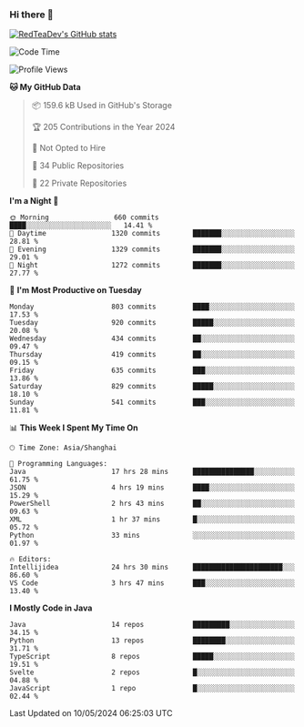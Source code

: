 ### Hi there 👋

<!--
**RedTeaDev/RedTeaDev** is a ✨ _special_ ✨ repository because its `README.md` (this file) appears on your GitHub profile.

Here are some ideas to get you started:

- 🔭 I’m currently working on ...
- 🌱 I’m currently learning ...
- 👯 I’m looking to collaborate on ...
- 🤔 I’m looking for help with ...
- 💬 Ask me about ...
- 📫 How to reach me: ...
- 😄 Pronouns: ...
- ⚡ Fun fact: ...
-->

<!--
[![wakatime](https://wakatime.com/badge/user/6b101ed0-04c0-4490-9283-eb61f2efff96.svg)](https://wakatime.com/@6b101ed0-04c0-4490-9283-eb61f2efff96)
!-->

[![RedTeaDev's GitHub stats](https://github-readme-stats.vercel.app/api?username=RedTeaDev)](https://github.com/anuraghazra/github-readme-stats)
<!--
[![willianrod's wakatime stats](https://github-readme-stats.vercel.app/api/wakatime?username=RedTeaDev)](https://github.com/anuraghazra/github-readme-stats)
!-->
<!--START_SECTION:waka-->
![Code Time](http://img.shields.io/badge/Code%20Time-2%2C239%20hrs%2015%20mins-blue)

![Profile Views](http://img.shields.io/badge/Profile%20Views-3-blue)

**🐱 My GitHub Data** 

> 📦 159.6 kB Used in GitHub's Storage 
 > 
> 🏆 205 Contributions in the Year 2024
 > 
> 🚫 Not Opted to Hire
 > 
> 📜 34 Public Repositories 
 > 
> 🔑 22 Private Repositories 
 > 
**I'm a Night 🦉** 

```text
🌞 Morning                660 commits         ████░░░░░░░░░░░░░░░░░░░░░   14.41 % 
🌆 Daytime                1320 commits        ███████░░░░░░░░░░░░░░░░░░   28.81 % 
🌃 Evening                1329 commits        ███████░░░░░░░░░░░░░░░░░░   29.01 % 
🌙 Night                  1272 commits        ███████░░░░░░░░░░░░░░░░░░   27.77 % 
```
📅 **I'm Most Productive on Tuesday** 

```text
Monday                   803 commits         ████░░░░░░░░░░░░░░░░░░░░░   17.53 % 
Tuesday                  920 commits         █████░░░░░░░░░░░░░░░░░░░░   20.08 % 
Wednesday                434 commits         ██░░░░░░░░░░░░░░░░░░░░░░░   09.47 % 
Thursday                 419 commits         ██░░░░░░░░░░░░░░░░░░░░░░░   09.15 % 
Friday                   635 commits         ███░░░░░░░░░░░░░░░░░░░░░░   13.86 % 
Saturday                 829 commits         █████░░░░░░░░░░░░░░░░░░░░   18.10 % 
Sunday                   541 commits         ███░░░░░░░░░░░░░░░░░░░░░░   11.81 % 
```


📊 **This Week I Spent My Time On** 

```text
🕑︎ Time Zone: Asia/Shanghai

💬 Programming Languages: 
Java                     17 hrs 28 mins      ███████████████░░░░░░░░░░   61.75 % 
JSON                     4 hrs 19 mins       ████░░░░░░░░░░░░░░░░░░░░░   15.29 % 
PowerShell               2 hrs 43 mins       ██░░░░░░░░░░░░░░░░░░░░░░░   09.63 % 
XML                      1 hr 37 mins        █░░░░░░░░░░░░░░░░░░░░░░░░   05.72 % 
Python                   33 mins             ░░░░░░░░░░░░░░░░░░░░░░░░░   01.97 % 

🔥 Editors: 
Intellijidea             24 hrs 30 mins      ██████████████████████░░░   86.60 % 
VS Code                  3 hrs 47 mins       ███░░░░░░░░░░░░░░░░░░░░░░   13.40 % 
```

**I Mostly Code in Java** 

```text
Java                     14 repos            █████████░░░░░░░░░░░░░░░░   34.15 % 
Python                   13 repos            ████████░░░░░░░░░░░░░░░░░   31.71 % 
TypeScript               8 repos             █████░░░░░░░░░░░░░░░░░░░░   19.51 % 
Svelte                   2 repos             █░░░░░░░░░░░░░░░░░░░░░░░░   04.88 % 
JavaScript               1 repo              █░░░░░░░░░░░░░░░░░░░░░░░░   02.44 % 
```




 Last Updated on 10/05/2024 06:25:03 UTC
<!--END_SECTION:waka-->


